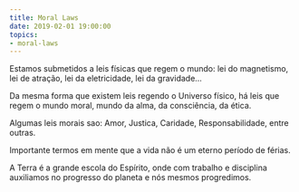 ```yaml
---
title: Moral Laws
date: 2019-02-01 19:00:00
topics:
- moral-laws
---
```


Estamos submetidos a leis físicas que regem o mundo: lei do magnetismo, lei de atração, lei da eletricidade, lei da gravidade...

Da mesma forma que existem leis regendo o Universo físico, há leis que regem o mundo moral,
mundo da alma, da consciência, da ética.

Algumas leis morais sao: Amor, Justica, Caridade, Responsabilidade, entre outras.

Importante termos em mente que a vida não é um eterno período de férias.

A Terra é a grande escola do Espírito, onde com trabalho e disciplina auxiliamos no progresso do planeta e nós mesmos progredimos.
